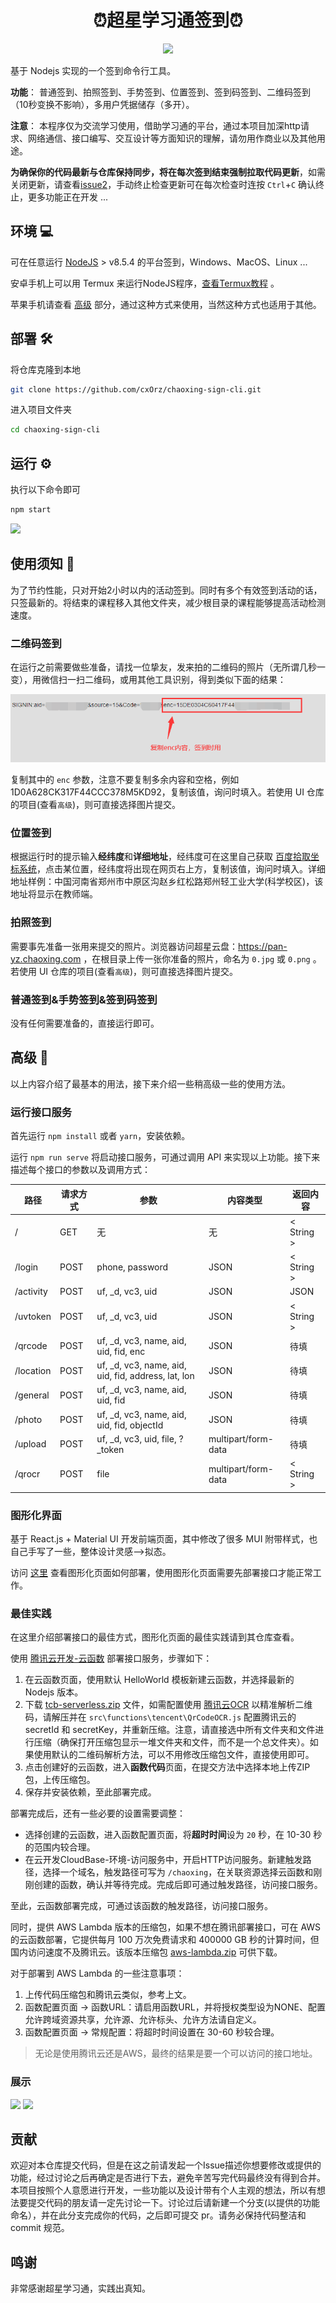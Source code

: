 <h1 align="center">⏰超星学习通签到⏰</h1>
<p align="center">
  <img src="https://img.shields.io/badge/nodejs->=v8.5.4-brightgreen.svg" />
</p>

基于 Nodejs 实现的一个签到命令行工具。

**功能**： 普通签到、拍照签到、手势签到、位置签到、签到码签到、二维码签到（10秒变换不影响），多用户凭据储存（多开）。

**注意**： 本程序仅为交流学习使用，借助学习通的平台，通过本项目加深http请求、网络通信、接口编写、交互设计等方面知识的理解，请勿用作商业以及其他用途。

**为确保你的代码最新与仓库保持同步，将在每次签到结束强制拉取代码更新**，如需关闭更新，请查看[issue2](https://github.com/cxOrz/chaoxing-sign-cli/issues/2#issuecomment-962781427)，手动终止检查更新可在每次检查时连按 `Ctrl`+`C` 确认终止，更多功能正在开发 ...

## 环境 💻

可在任意运行 [NodeJS](https://nodejs.org/en/) > v8.5.4 的平台签到，Windows、MacOS、Linux ... 

安卓手机上可以用 Termux 来运行NodeJS程序，[查看Termux教程](./src/docs/termux.md) 。

苹果手机请查看 [高级](https://github.com/cxOrz/chaoxing-sign-cli#%E9%AB%98%E7%BA%A7-) 部分，通过这种方式来使用，当然这种方式也适用于其他。

## 部署 🛠

将仓库克隆到本地

```bash
git clone https://github.com/cxOrz/chaoxing-sign-cli.git
```

进入项目文件夹

```bash
cd chaoxing-sign-cli
```

## 运行 ⚙

执行以下命令即可

```bash
npm start
```

![](https://636c-cloudbase-1a4211-1252446325.tcb.qcloud.la/chaoxing-sign-cli/how-to-start.gif?)

## 使用须知 📄

为了节约性能，只对开始2小时以内的活动签到。同时有多个有效签到活动的话，只签最新的。将结束的课程移入其他文件夹，减少根目录的课程能够提高活动检测速度。

### 二维码签到

在运行之前需要做些准备，请找一位挚友，发来拍的二维码的照片（无所谓几秒一变），用微信扫一扫二维码，或用其他工具识别，得到类似下面的结果：

![识别二维码得到字符串](./src/docs/qr.png)

复制其中的 `enc` 参数，注意不要复制多余内容和空格，例如 1D0A628CK317F44CCC378M5KD92，复制该值，询问时填入。若使用 UI 仓库的项目(查看`高级`)，则可直接选择图片提交。

### 位置签到

根据运行时的提示输入**经纬度**和**详细地址**，经纬度可在这里自己获取 [百度拾取坐标系统](https://api.map.baidu.com/lbsapi/getpoint/index.html)，点击某位置，经纬度将出现在网页右上方，复制该值，询问时填入。详细地址样例：中国河南省郑州市中原区沟赵乡红松路郑州轻工业大学(科学校区)，该地址将显示在教师端。

### 拍照签到

需要事先准备一张用来提交的照片。浏览器访问超星云盘：https://pan-yz.chaoxing.com ，在根目录上传一张你准备的照片，命名为 `0.jpg` 或 `0.png` 。若使用 UI 仓库的项目(查看`高级`)，则可直接选择图片提交。

### 普通签到&手势签到&签到码签到

没有任何需要准备的，直接运行即可。

## 高级 🎲

以上内容介绍了最基本的用法，接下来介绍一些稍高级一些的使用方法。

### 运行接口服务

首先运行 `npm install` 或者 `yarn`，安装依赖。

运行 `npm run serve` 将启动接口服务，可通过调用 API 来实现以上功能。接下来描述每个接口的参数以及调用方式：

|路径|请求方式|参数|内容类型|返回内容|
|-|-|-|-|-|
|/|GET|无|无|\< String \>|
|/login|POST|phone, password|JSON|\< String \>|
|/activity|POST|uf, _d, vc3, uid|JSON|JSON|
|/uvtoken|POST|uf, _d, vc3, uid|JSON|\< String \>|
|/qrcode|POST|uf, _d, vc3, name, aid, uid, fid, enc|JSON|待填|
|/location|POST|uf, _d, vc3, name, aid, uid, fid, address, lat, lon|JSON|待填|
|/general|POST|uf, _d, vc3, name, aid, uid, fid|JSON|待填|
|/photo|POST|uf, _d, vc3, name, aid, uid, fid, objectId|JSON|待填|
|/upload|POST|uf, _d, vc3, uid, file, ?_token|multipart/form-data|待填|
|/qrocr|POST|file|multipart/form-data|\< String \>|

### 图形化界面

基于 React.js + Material UI 开发前端页面，其中修改了很多 MUI 附带样式，也自己手写了一些，整体设计灵感-->拟态。

访问 [这里](https://github.com/cxOrz/chaoxing-sign-ui) 查看图形化页面如何部署，使用图形化页面需要先部署接口才能正常工作。

### 最佳实践

在这里介绍部署接口的最佳方式，图形化页面的最佳实践请到其仓库查看。

使用 [腾讯云开发-云函数](https://console.cloud.tencent.com/tcb/scf) 部署接口服务，步骤如下：

1. 在云函数页面，使用默认 HelloWorld 模板新建云函数，并选择最新的 Nodejs 版本。
2. 下载 [tcb-serverless.zip](https://github.com/cxOrz/chaoxing-sign-cli/releases) 文件，如需配置使用 [腾讯云OCR](https://console.cloud.tencent.com/ocr/overview) 以精准解析二维码，请解压并在 `src\functions\tencent\QrCodeOCR.js` 配置腾讯云的 secretId 和 secretKey，并重新压缩。注意，请直接选中所有文件夹和文件进行压缩（确保打开压缩包显示一堆文件夹和文件，而不是一个总文件夹）。如果使用默认的二维码解析方法，可以不用修改压缩包文件，直接使用即可。
3. 点击创建好的云函数，进入**函数代码**页面，在提交方法中选择本地上传ZIP包，上传压缩包。
4. 保存并安装依赖，至此部署完成。

部署完成后，还有一些必要的设置需要调整：

- 选择创建的云函数，进入函数配置页面，将**超时时间**设为 `20` 秒，在 10-30 秒的范围内较合理。
- 在云开发CloudBase-环境-访问服务中，开启HTTP访问服务。新建触发路径，选择一个域名，触发路径可写为 `/chaoxing`，在关联资源选择云函数和刚刚创建的函数，确认并等待完成。完成后即可通过触发路径，访问接口服务。

至此，云函数部署完成，可通过该函数的触发路径，访问接口服务。

同时，提供 AWS Lambda 版本的压缩包，如果不想在腾讯部署接口，可在 AWS 的云函数部署，它提供每月 100 万次免费请求和 400000 GB 秒的计算时间，但国内访问速度不及腾讯云。该版本压缩包 [aws-lambda.zip](https://github.com/cxOrz/chaoxing-sign-cli/releases) 可供下载。

对于部署到 AWS Lambda 的一些注意事项：

1. 上传代码压缩包和腾讯云类似，参考上文。
2. 函数配置页面 -> 函数URL：请启用函数URL，并将授权类型设为NONE、配置允许跨域资源共享，允许源、允许标头、允许方法请自定义。
3. 函数配置页面 -> 常规配置：将超时时间设置在 30-60 秒较合理。

> 无论是使用腾讯云还是AWS，最终的结果是要一个可以访问的接口地址。

### 展示

![](https://636c-cloudbase-1a4211-1252446325.tcb.qcloud.la/chaoxing-sign-ui/1.png)
![](https://636c-cloudbase-1a4211-1252446325.tcb.qcloud.la/chaoxing-sign-ui/2.png)

## 贡献

欢迎对本仓库提交代码，但是在这之前请发起一个Issue描述你想要修改或提供的功能，经过讨论之后再确定是否进行下去，避免辛苦写完代码最终没有得到合并。本项目按照个人意愿进行开发，一些功能以及设计带有个人主观的想法，所以有想法要提交代码的朋友请一定先讨论一下。讨论过后请新建一个分支(以提供的功能命名），并在此分支完成你的代码，之后即可提交 pr。请务必保持代码整洁和 commit 规范。

## 鸣谢

非常感谢超星学习通，实践出真知。

